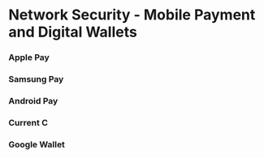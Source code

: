 # Network Security - Mobile Payment and Digital Wallets


### Apple Pay

### Samsung Pay

### Android Pay

### Current C

### Google Wallet
